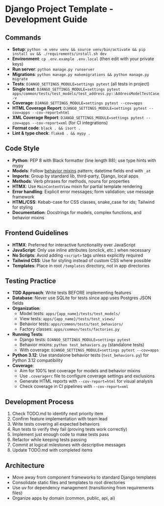 # Django Project Template - Development Guide

## Commands
- **Setup**: `python -m venv venv && source venv/bin/activate && pip install uv && ./requirements/install.sh dev`
- **Environment**: `cp .env.example .env.local` (then edit with your private keys)
- **Run server**: `python manage.py runserver`
- **Migrations**: `python manage.py makemigrations && python manage.py migrate`
- **Tests**: `DJANGO_SETTINGS_MODULE=settings pytest` (all tests in project)
- **Single test**: `DJANGO_SETTINGS_MODULE=settings pytest apps/common/tests/test_models/test_address.py::AddressModelTestCase -v`
- **Coverage**: `DJANGO_SETTINGS_MODULE=settings pytest --cov=apps`
- **HTML Coverage Report**: `DJANGO_SETTINGS_MODULE=settings pytest --cov=apps --cov-report=html`
- **XML Coverage Report**: `DJANGO_SETTINGS_MODULE=settings pytest --cov=apps --cov-report=xml` (for CI integrations)
- **Format code**: `black . && isort .`
- **Lint & type check**: `flake8 . && mypy .`

## Code Style
- **Python**: PEP 8 with Black formatter (line length 88); use type hints with mypy
- **Models**: Follow [behavior mixins](/apps/common/models/CONVENTIONS.md) pattern; datetime fields end with `_at`
- **Imports**: Group by standard lib, third-party, Django, local apps
- **Methods**: Verb phrases for methods, nouns for properties
- **HTMX**: Use `MainContentView` mixin for partial template rendering
- **Error handling**: Explicit error messages; form validation; use message framework
- **HTML/CSS**: Kebab-case for CSS classes, snake_case for ids; Tailwind for styling
- **Documentation**: Docstrings for models, complex functions, and behavior mixins

## Frontend Guidelines
- **HTMX**: Preferred for interactive functionality over JavaScript
- **JavaScript**: Only use inline attributes (onclick, etc.) when necessary
- **No Scripts**: Avoid adding `<script>` tags unless explicitly required
- **Tailwind CSS**: Use for styling instead of custom CSS where possible
- **Templates**: Place in root `/templates` directory, not in app directories

## Testing Practice
- **TDD Approach**: Write tests BEFORE implementing features
- **Database**: Never use SQLite for tests since app uses Postgres JSON fields
- **Organization**:
  - Model tests: `apps/{app_name}/tests/test_models/`
  - View tests: `apps/{app_name}/tests/test_views/`
  - Behavior tests: `apps/common/tests/test_behaviors/`
  - Factory classes: `apps/common/tests/factories.py`
- **Running Tests**:
  - Django tests: `DJANGO_SETTINGS_MODULE=settings pytest`
  - Behavior mixins: `python test_behaviors.py` (standalone tests)
  - With coverage: `DJANGO_SETTINGS_MODULE=settings pytest --cov=apps`
- **Python 3.12**: Use standalone behavior tests (`test_behaviors.py`) for Python 3.12 compatibility
- **Coverage**: 
  - Aim for 100% test coverage for models and behavior mixins
  - Use `.coveragerc` file to configure coverage settings and exclusions
  - Generate HTML reports with `--cov-report=html` for visual analysis
  - Check coverage in CI pipelines with `--cov-report=xml`

## Development Process
1. Check TODO.md to identify next priority item
2. Confirm feature implementation with team lead
3. Write tests covering all expected behaviors
4. Run tests to verify they fail (proving tests work correctly)
5. Implement just enough code to make tests pass
6. Refactor while keeping tests passing
7. Commit at logical milestones with descriptive messages
8. Update TODO.md with completed items

## Architecture
- Move away from component frameworks to standard Django templates
- Consolidate static files and templates to root directories
- Use uv for dependency management (transitioning from requirements files)
- Organize apps by domain (common, public, api, ai)
